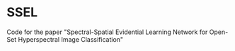 # SSEL
Code for the paper "Spectral-Spatial Evidential Learning Network for Open-Set Hyperspectral Image Classification"
